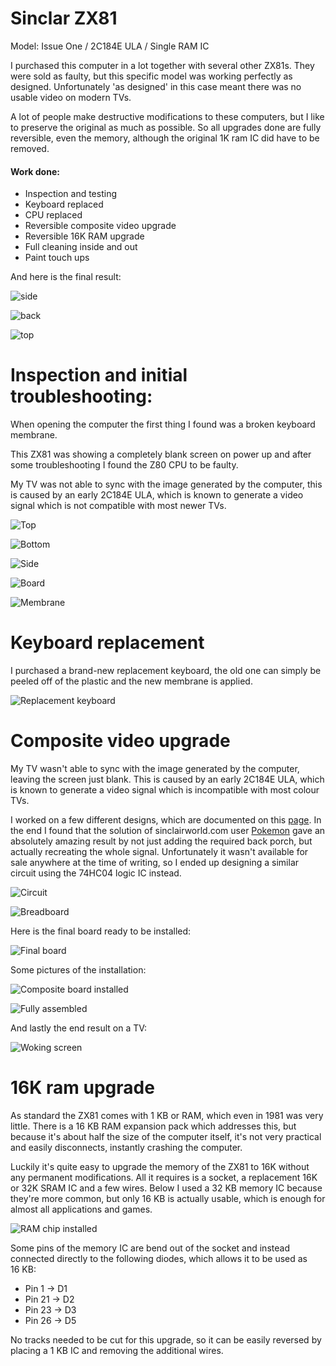 # Sinclar ZX81 
Model: Issue One / 2C184E ULA / Single RAM IC

I purchased this computer in a lot together with several other ZX81s. They were sold as faulty, but this specific model was working perfectly as designed. Unfortunately 'as designed' in this case meant there was no usable video on modern TVs. 

A lot of people make destructive modifications to these computers, but I like to preserve the original as much as possible. So all upgrades done are fully reversible, even the memory, although the original 1K ram IC did have to be removed.

#### Work done:
+ Inspection and testing
+ Keyboard replaced
+ CPU replaced
+ Reversible composite video upgrade
+ Reversible 16K RAM upgrade
+ Full cleaning inside and out
+ Paint touch ups

And here is the final result:

![side](img_011.jpg)

![back](img_012.jpg)

![top](img_010.jpg)

# Inspection and initial troubleshooting:
When opening the computer the first thing I found was a broken keyboard membrane.

This ZX81 was showing a completely blank screen on power up and after some troubleshooting I found the Z80 CPU to be faulty.

My TV was not able to sync with the image generated by the computer, this is caused by an early 2C184E ULA, which is known to generate a video signal which is not compatible with most newer TVs. 

![Top](img_001.jpg)

![Bottom](img_002.jpg)

![Side](img_003.jpg)

![Board](img_004.jpg)

![Membrane](img_005.jpg)

# Keyboard replacement

I purchased a brand-new replacement keyboard, the old one can simply be peeled off of the plastic and the new membrane is applied.

![Replacement keyboard](img_013.jpg)

# Composite video upgrade
My TV wasn't able to sync with the image generated by the computer, leaving the screen just blank. This is caused by an early 2C184E ULA, which is known to generate a video signal which is incompatible with most colour TVs. 

I worked on a few different designs, which are documented on this [page](../2021-03-20_Sinclair_ZX81_video_board). In the end I found that the solution of sinclairworld.com user [Pokemon](https://www.sinclairzxworld.com/viewtopic.php?f=6&t=840) gave an absolutely amazing result by not just adding the required back porch, but actually recreating the whole signal. Unfortunately it wasn't available for sale anywhere at the time of writing, so I ended up designing a similar circuit using the 74HC04 logic IC instead. 

![Circuit](composite_img_001.png)

![Breadboard](composite_img_002.jpg)

Here is the final board ready to be installed:

![Final board](composite_img_003.jpg)

Some pictures of the installation:

![Composite board installed](img_008.jpg)

![Fully assembled](img_009.jpg)

And lastly the end result on a TV:

![Woking screen](img_006.jpg)

# 16K ram upgrade
As standard the ZX81 comes with 1 KB or RAM, which even in 1981 was very little. There is a 16 KB RAM expansion pack which addresses this, but because it's about half the size of the computer itself, it's not very practical and easily disconnects, instantly crashing the computer. 

Luckily it's quite easy to upgrade the memory of the ZX81 to 16K without any permanent modifications. All it requires is a socket, a replacement 16K or 32K SRAM IC and a few wires. Below I used a 32 KB memory IC because they're more common, but only 16 KB is actually usable, which is enough for almost all applications and games.

![RAM chip installed](img_007.jpg)

Some pins of the memory IC are bend out of the socket and instead connected directly to the following diodes, which allows it to be used as 16 KB:

+ Pin  1 -> D1
+ Pin 21 -> D2
+ Pin 23 -> D3
+ Pin 26 -> D5

No tracks needed to be cut for this upgrade, so it can be easily reversed by placing a 1 KB IC and removing the additional wires. 
